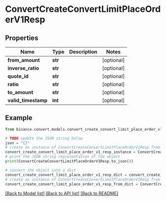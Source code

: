 # ConvertCreateConvertLimitPlaceOrderV1Resp


## Properties

Name | Type | Description | Notes
------------ | ------------- | ------------- | -------------
**from_amount** | **str** |  | [optional] 
**inverse_ratio** | **str** |  | [optional] 
**quote_id** | **str** |  | [optional] 
**ratio** | **str** |  | [optional] 
**to_amount** | **str** |  | [optional] 
**valid_timestamp** | **int** |  | [optional] 

## Example

```python
from binance.convert.models.convert_create_convert_limit_place_order_v1_resp import ConvertCreateConvertLimitPlaceOrderV1Resp

# TODO update the JSON string below
json = "{}"
# create an instance of ConvertCreateConvertLimitPlaceOrderV1Resp from a JSON string
convert_create_convert_limit_place_order_v1_resp_instance = ConvertCreateConvertLimitPlaceOrderV1Resp.from_json(json)
# print the JSON string representation of the object
print(ConvertCreateConvertLimitPlaceOrderV1Resp.to_json())

# convert the object into a dict
convert_create_convert_limit_place_order_v1_resp_dict = convert_create_convert_limit_place_order_v1_resp_instance.to_dict()
# create an instance of ConvertCreateConvertLimitPlaceOrderV1Resp from a dict
convert_create_convert_limit_place_order_v1_resp_from_dict = ConvertCreateConvertLimitPlaceOrderV1Resp.from_dict(convert_create_convert_limit_place_order_v1_resp_dict)
```
[[Back to Model list]](../README.md#documentation-for-models) [[Back to API list]](../README.md#documentation-for-api-endpoints) [[Back to README]](../README.md)


